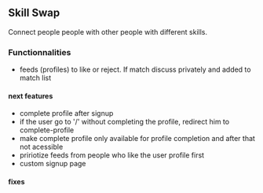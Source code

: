 ## Skill Swap
Connect people people with other people with different skills.

### Functionnalities
- feeds (profiles) to like or reject. If match discuss privately and added to match list   

#### next features
- complete profile after signup
- if the user go to '/' without completing the profile, redirect him to complete-profile
- make complete profile only available for profile completion and after that not acessible
- pririotize feeds from people who like the user profile first 
- custom signup page

#### fixes

